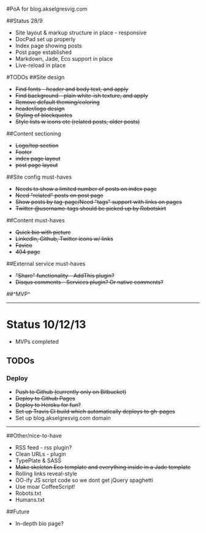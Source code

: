 #PoA for blog.akselgresvig.com

##Status 28/9
* Site layout & markup structure in place - responsive
* DocPad set up properly
* Index page showing posts
* Post page established
* Markdown, Jade, Eco support in place
* Live-reload in place

#TODOs
##Site design
* <del>Find fonts - header and body text, and apply</del>
* <del>Find background - plain white-ish texture, and apply</del>
* <del>Remove default theming/coloring</del>
* <del>header/logo design</del>
* <del>Styling of blockquotes</del>
* <del>Style lists w icons etc (related posts, older posts)</del>

##Content sectioning
* <del>Logo/top section</del>
* <del>Footer</del> 
* <del>index page layout</del>
* <del>post page layout</del>

##Site config must-haves
* <del>Needs to show a limited number of posts on index page</del>
* <del>Need "related" posts on post page</del>
* <del>Show posts by tag-page/Need "tags" support with links on pages</del>
* <del>Twitter @username-tags should be picked up by Robotskirt</del>

##Content must-haves
* <del>Quick bio with picture</del>
* <del>LinkedIn, Github, Twitter icons w/ links</del>
* <del>Favico</del>
* <del>404 page</del>

##External service must-haves
* <del>"Share" functionality - AddThis plugin?</del>
* <del>Disqus comments - Services plugin? Or native comments?</del>

##^MVP^

---
# Status 10/12/13
* MVPs completed

## TODOs
### Deploy
* <del>Push to Github (currently only on Bitbucket)</del>
* <del>Deploy to Github Pages</del>
* <del>Deploy to Heroku for fun?</del>
* <del>Set up Travis CI build which automatically deploys to gh-pages</del>
* Set up blog.akselgresvig.com domain

---

##Other/nice-to-have
* RSS feed - rss plugin?
* Clean URLs - plugin
* TypePlate & SASS
* <del>Make skeleton Eco template and everything inside <body> in a Jade template</del>
* Rolling links reveal-style
* OO-ify JS script code so we dont get jQuery spaghetti
* Use moar CoffeeScript!
* Robots.txt
* Humans.txt

##Future
* In-depth bio page?
